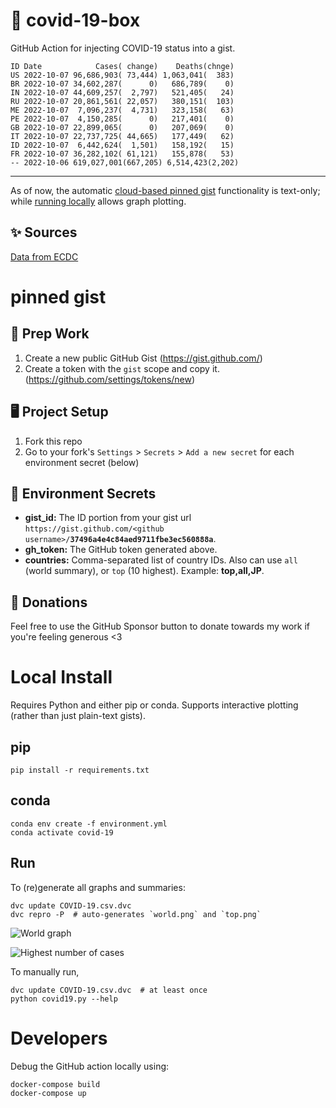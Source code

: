 # 🏥 covid-19-box

GitHub Action for injecting COVID-19 status into a gist.

```
ID Date            Cases( change)    Deaths(chnge)
US 2022-10-07 96,686,903( 73,444) 1,063,041(  383)
BR 2022-10-07 34,602,287(      0)   686,789(    0)
IN 2022-10-07 44,609,257(  2,797)   521,405(   24)
RU 2022-10-07 20,861,561( 22,057)   380,151(  103)
ME 2022-10-07  7,096,237(  4,731)   323,158(   63)
PE 2022-10-07  4,150,285(      0)   217,401(    0)
GB 2022-10-07 22,899,065(      0)   207,069(    0)
IT 2022-10-07 22,737,725( 44,665)   177,449(   62)
ID 2022-10-07  6,442,624(  1,501)   158,192(   15)
FR 2022-10-07 36,282,102( 61,121)   155,878(   53)
-- 2022-10-06 619,027,001(667,205) 6,514,423(2,202)
```

---

As of now, the automatic [cloud-based pinned gist](#pinned-gist) functionality is text-only;
while [running locally](#local-install) allows graph plotting.

## ✨ Sources

[Data from ECDC](https://www.ecdc.europa.eu/en/publications-data/download-todays-data-geographic-distribution-covid-19-cases-worldwide)

# pinned gist

## 🎒 Prep Work
1. Create a new public GitHub Gist (https://gist.github.com/)
1. Create a token with the `gist` scope and copy it. (https://github.com/settings/tokens/new)

## 🖥 Project Setup
1. Fork this repo
1. Go to your fork's `Settings` > `Secrets` > `Add a new secret` for each environment secret (below)

## 🤫 Environment Secrets
- **gist_id:** The ID portion from your gist url `https://gist.github.com/<github username>/`**`37496a4e4c84aed9711fbe3ec560888a`**.
- **gh_token:** The GitHub token generated above.
- **countries:** Comma-separated list of country IDs. Also can use `all` (world summary), or `top` (10 highest). Example: **top,all,JP**.

## 💸 Donations

Feel free to use the GitHub Sponsor button to donate towards my work if you're feeling generous <3

# Local Install

Requires Python and either pip or conda. Supports interactive plotting (rather than just plain-text gists).

## pip

```
pip install -r requirements.txt
```

## conda

```
conda env create -f environment.yml
conda activate covid-19
```

## Run

To (re)generate all graphs and summaries:

```
dvc update COVID-19.csv.dvc
dvc repro -P  # auto-generates `world.png` and `top.png`
```

![World graph](world.png)

![Highest number of cases](top.png)

To manually run,

```
dvc update COVID-19.csv.dvc  # at least once
python covid19.py --help
```

# Developers

Debug the GitHub action locally using:

```
docker-compose build
docker-compose up
```
